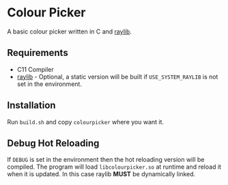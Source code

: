 # Colour Picker

A basic colour picker written in C and [raylib][].

## Requirements
* C11 Compiler
* [raylib][] - Optional, a static version will be built if `USE_SYSTEM_RAYLIB`
  is not set in the environment.

## Installation

Run `build.sh` and copy `colourpicker` where you want it.

## Debug Hot Reloading

If `DEBUG` is set in the environment then the hot reloading
version will be compiled. The program will load
`libcolourpicker.so` at runtime and reload it when it is updated.
In this case raylib **MUST** be dynamically linked.

[raylib]: https://www.raylib.com/
